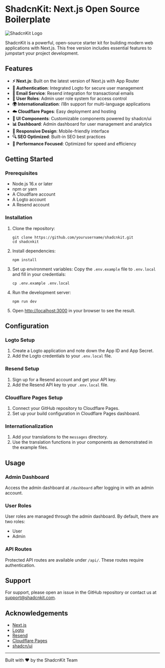 # ShadcnKit: Next.js Open Source Boilerplate

![ShadcnKit Logo](https://utfs.io/f/xCtsHZ5BWJ2zVXs18oexAX2p9Lswv4ng7eoRHBPrjzlGVdOK)

ShadcnKit is a powerful, open-source starter kit for building modern web applications with Next.js. This free version includes essential features to jumpstart your project development.

## Features

- **⚡ Next.js**: Built on the latest version of Next.js with App Router
- **🔐 Authentication**: Integrated Logto for secure user management
- **📧 Email Service**: Resend integration for transactional emails
- **👑 User Roles**: Admin user role system for access control
- **🌍 Internationalization**: i18n support for multi-language applications
- **☁️ Cloudflare Pages**: Easy deployment and hosting
- **🎨 UI Components**: Customizable components powered by shadcn/ui
- **📊 Dashboard**: Admin dashboard for user management and analytics
- **📱 Responsive Design**: Mobile-friendly interface
- **🔍 SEO Optimized**: Built-in SEO best practices
- **🚀 Performance Focused**: Optimized for speed and efficiency

## Getting Started

### Prerequisites

- Node.js 16.x or later
- npm or yarn
- A Cloudflare account
- A Logto account
- A Resend account

### Installation

1. Clone the repository:
   ```
   git clone https://github.com/yourusername/shadcnkit.git
   cd shadcnkit
   ```

2. Install dependencies:
   ```
   npm install
   ```

3. Set up environment variables:
   Copy the `.env.example` file to `.env.local` and fill in your credentials:
   ```
   cp .env.example .env.local
   ```

4. Run the development server:
   ```
   npm run dev
   ```

5. Open [http://localhost:3000](http://localhost:3000) in your browser to see the result.

## Configuration

### Logto Setup

1. Create a Logto application and note down the App ID and App Secret.
2. Add the Logto credentials to your `.env.local` file.

### Resend Setup

1. Sign up for a Resend account and get your API key.
2. Add the Resend API key to your `.env.local` file.

### Cloudflare Pages Setup

1. Connect your GitHub repository to Cloudflare Pages.
2. Set up your build configuration in Cloudflare Pages dashboard.

### Internationalization

1. Add your translations to the `messages` directory.
2. Use the translation functions in your components as demonstrated in the example files.

## Usage

### Admin Dashboard

Access the admin dashboard at `/dashboard` after logging in with an admin account.

### User Roles

User roles are managed through the admin dashboard. By default, there are two roles:
- User
- Admin

### API Routes

Protected API routes are available under `/api/`. These routes require authentication.


## Support

For support, please open an issue in the GitHub repository or contact us at support@shadcnkit.com.

## Acknowledgements

- [Next.js](https://nextjs.org/)
- [Logto](https://logto.io/)
- [Resend](https://resend.com/)
- [Cloudflare Pages](https://pages.cloudflare.com/)
- [shadcn/ui](https://ui.shadcn.com/)

---

Built with ❤️ by the ShadcnKit Team